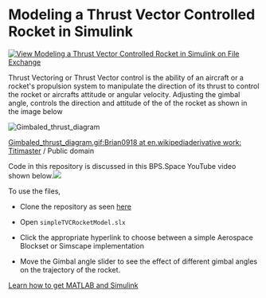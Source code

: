 # Modeling a Thrust Vector Controlled Rocket in Simulink

[![View Modeling a Thrust Vector Controlled Rocket in Simulink on File Exchange](https://www.mathworks.com/matlabcentral/images/matlab-file-exchange.svg)](https://www.mathworks.com/matlabcentral/fileexchange/80716-modeling-a-thrust-vector-controlled-rocket-in-simulink)

Thrust Vectoring or Thrust Vector control is the ability of an aircraft or a rocket's propulsion system to manipulate the direction of its thrust to control the rocket or aircrafts attitude or angular velocity. Adjusting the gimbal angle, controls the direction and attitude of the of the rocket as shown in the image below


![Gimbaled_thrust_diagram](https://upload.wikimedia.org/wikipedia/commons/7/7a/En_Gimbaled_thrust_diagram.svg)

<a href="https://commons.wikimedia.org/wiki/File:En_Gimbaled_thrust_diagram.svg" title="via Wikimedia Commons">Gimbaled_thrust_diagram.gif:Brian0918 at en.wikipediaderivative work: Titimaster</a> / Public domain


Code in this repository is discussed in this BPS.Space YouTube video shown below.[![](http://img.youtube.com/vi/nwgd1CV__rs/0.jpg)](http://www.youtube.com/watch?v=nwgd1CV__rs "")

To use the files,


- Clone the repository as seen [here](https://www.mathworks.com/help/simulink/ug/clone-git-repository.html)

- Open `simpleTVCRocketModel.slx`

- Click the appropriate hyperlink to choose between a simple Aerospace Blockset or Simscape implementation

- Move the Gimbal angle slider to see the effect of different gimbal angles on the trajectory of the rocket. 




[Learn how to get MATLAB and Simulink](https://www.mathworks.com/products/get-matlab.html)
